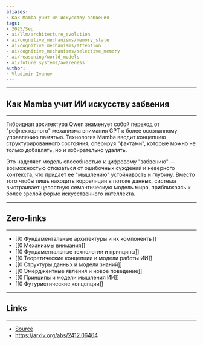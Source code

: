 ```yaml
---
aliases: 
- Как Mamba учит ИИ искусству забвения
tags:
- 2025/Sep
- ai/llm/architecture_evolution
- ai/cognitive_mechanisms/memory_state
- ai/cognitive_mechanisms/attention
- ai/cognitive_mechanisms/selective_memory
- ai/reasoning/world_models
- ai/future_systems/awareness
author:
- Vladimir Ivanov
---
```

-----
##  Как Mamba учит ИИ искусству забвения
-----
Гибридная архитектура Qwen знаменует собой переход от "рефлекторного" механизма внимания GPT к более осознанному управлению памятью. Технология Mamba вводит концепцию структурированного состояния, оперируя "фактами", которые можно не только добавлять, но и избирательно удалять. 

Это наделяет модель способностью к цифровому "забвению" — возможностью отказаться от ошибочных суждений и неверного контекста, что придает ее "мышлению" устойчивость и глубину. Вместо того чтобы лишь находить корреляции в потоке данных, система выстраивает целостную семантическую модель мира, приближаясь к более зрелой форме искусственного интеллекта.

---
## Zero-links
---
- [[0 Фундаментальные архитектуры и их компоненты]]
- [[0 Механизмы внимания]]
- [[0 Фундаментальные технологии и принципы]]
- [[0 Теоретические концепции и модели работы ИИ]]
- [[0 Структуры данных и модели знаний]]
- [[0 Эмерджентные явления и новое поведение]]
- [[0 Принципы и модели мышления ИИ]]
- [[0 Футуристические концепции]]

---
## Links
---
- [Source](https://t.me/turboproject/2147)
- https://arxiv.org/abs/2412.06464